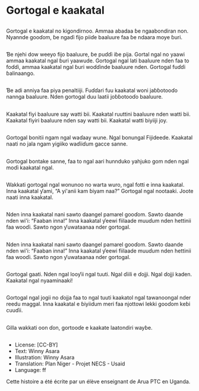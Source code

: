 # Gortogal e kaakatal

##
Gortogal e kaakatal no kigondirnoo.
Ammaa abadaa ɓe ngaabondiran
non. Nyannde gooɗom, ɓe ngaɗi
fijo piiɗe baaluure faa ɓe ndaara
moye ɓuri.

##
Ɓe njehi dow weeyo fijo baaluure,
ɓe puɗɗi iɓe pija. Gortal ngal no
yaawi ammaa kaakatal ngal ɓuri
yaawude. Gortogal ngal lati
baaluure nden faa to foɗɗi, ammaa
kaakatal ngal ɓuri woɗɗinde
baaluure nden. Gortogal fuɗɗi
ɓalinaango.

##
Ɓe adi anniya faa piya penaltiiji.
Fuɗɗari fuu kaakatal woni
jaɓɓotooɗo nannga baaluure. Nden
gortogal duu laatii joɓɓotooɗo
baaluure.

##
Kaakatal fiyi baaluure say watti bii.
Kaakatal ruuttini baaluure nden
watti bii. Kaakatal fiyiri baaluure
nden say watti bii. Kaakatal watti
biyiiji joy.

##
Gortogal bonitii ngam ngal waɗaay
wune. Ngal bonungal Fijideede.
Kaakatal naati no jala ngam yigiiko
waɗiiɗum gacce sanne.

##
Gortogal bontake sanne, faa to ngal
aari hunnduko yahjuko gom nden
ngal moɗi kaakatal ngal.

##
Wakkati gortogal ngal wonunoo no
warta wuro, ngal fotti e inna
kaakatal. Inna kaakatal ƴami, “A
yi'anii kam ɓiyam naa?” Gortogal
ngal nootaaki. Joote naati inna
kaakatal.

##
Nden inna kaakatal nani sawto
daangel pamarel gooɗom. Sawto
daande nden wi'i: “Faaban inna!”
Inna kaakatal ƴeewi fiilaade
muuɗum nden hettinii faa wooɗi.
Sawto ngon ƴuwataanaa nder
gortogal.

##
Nden inna kaakatal nani sawto
daangel pamarel gooɗom. Sawto
daande nden wi'i: “Faaban inna!”
Inna kaakatal ƴeewi fiilaade
muuɗum nden hettinii faa wooɗi.
Sawto ngon ƴuwataanaa nder
gortogal.

##
Gortogal gaati. Nden ngal looƴii
ngal tuuti. Ngal ɗiili e ɗojji. Ngal
ɗojji kaden. Kaakatal ngal
nyaaminaaki!

##
Gortogal ngal jogii no ɗojja faa to
ngal tuuti kaakatol ngal
tawanoongal nder reedu maggal.
Inna kaakatal e ɓiyiiɗum meri faa
njottowi lekki gooɗom keɓi cuuɗii.

##
Gilla wakkati oon ɗon, gortooɗe e
kaakate laatondiri wayɓe.

##
* License: [CC-BY]
* Text: Winny Asara
* Illustration: Winny Asara
* Translation: Plan Niger - Projet NECS - Usaid
* Language: ff

Cette histoire a été écrite par un
élève enseignant de Arua PTC en
Uganda.
